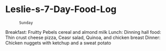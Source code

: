 # Leslie-s-7-Day-Food-Log
          Sunday
Breakfast: Fruitty Pebels cereal and almond milk 
Lunch: Dinning hall food: Thin crust cheese pizza, Ceasr salad, Quinoa, and chicken breast 
Dinner: Chicken nuggets with ketchup and a sweat potato
